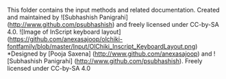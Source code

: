 This folder contains the input methods and related documentation. Created and maintained by ![Subhashish Panigrahi] (http://www.github.com/psubhashish) and freely licensed under CC-by-SA 4.0.
![Image of InScript keyboard layout] (https://github.com/anexasajoop/olchiki-fontfamily/blob/master/Input/OlChiki_Inscript_KeyboardLayout.png)
*Designed by [Pooja Saxena] (http://www.github.com/anexasajoop) and ![Subhashish Panigrahi] (http://www.github.com/psubhashish). Freely licensed under CC-by-SA 4.0
